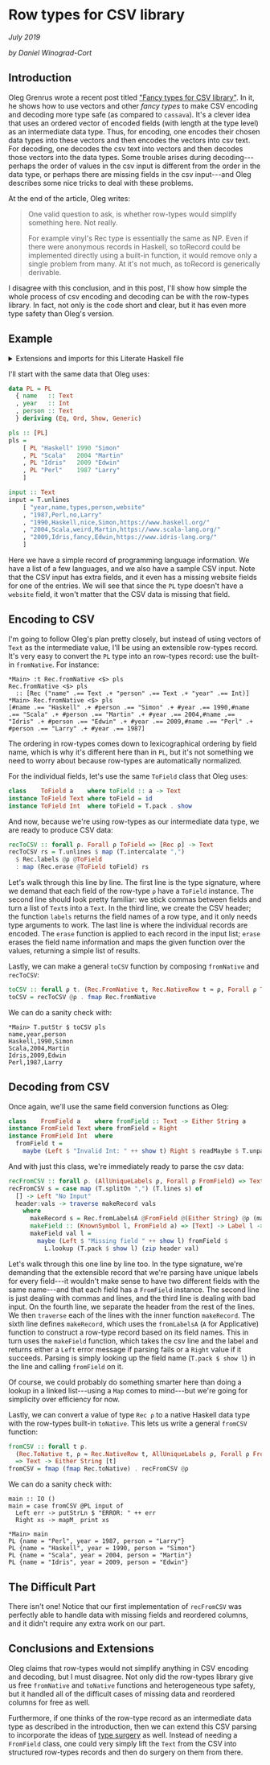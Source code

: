 # Row types for CSV library
_July 2019_

_by Daniel Winograd-Cort_

## Introduction

Oleg Grenrus wrote a recent post titled
["Fancy types for CSV library"](http://oleg.fi/gists/posts/2019-07-15-fancy-types-for-cassava.html).
In it, he shows how to use vectors and other _fancy types_ to make CSV encoding
and decoding more type safe (as compared to `cassava`).  It's a clever idea that
uses an ordered vector of encoded fields (with length at the type level) as an
intermediate data type.  Thus, for encoding, one encodes their chosen data types
into these vectors and then encodes the vectors into csv text.  For decoding,
one decodes the csv text into vectors and then decodes those vectors into the
data types.  Some trouble arises during decoding---perhaps the order of values
in the csv input is different from the order in the data type, or perhaps there
are missing fields in the csv input---and Oleg describes some nice tricks to
deal with these problems.

At the end of the article, Oleg writes:

> One valid question to ask, is whether row-types would simplify something here.
> Not really.
>
> For example vinyl's Rec type is essentially the same as NP. Even if there were
> anonymous records in Haskell, so toRecord could be implemented directly using
> a built-in function, it would remove only a single problem from many. At it's
> not much, as toRecord is generically derivable.

I disagree with this conclusion, and in this post, I'll show how simple the
whole process of csv encoding and decoding can be with the row-types library.
In fact, not only is the code short and clear, but it has even more type safety
than Oleg's version.

## Example

<details class="code-details">

<summary>Extensions and imports for this Literate Haskell file</summary>

```haskell

{-# LANGUAGE OverloadedLabels #-}
{-# LANGUAGE DeriveAnyClass #-}
{-# LANGUAGE DeriveGeneric #-}
{-# LANGUAGE PartialTypeSignatures #-}
{-# LANGUAGE OverloadedStrings #-}
module RowCSV where

import GHC.Generics (Generic)

import Data.Text (Text)
import qualified Data.Text    as T
import qualified Data.Text.IO as T
import qualified Data.List    as L
import Text.Read (readMaybe)

import Data.Row
import qualified Data.Row.Records as Rec
```
</details>

I'll start with the same data that Oleg uses:

```haskell
data PL = PL
  { name   :: Text
  , year   :: Int
  , person :: Text
  } deriving (Eq, Ord, Show, Generic)

pls :: [PL]
pls =
    [ PL "Haskell" 1990 "Simon"
    , PL "Scala"   2004 "Martin"
    , PL "Idris"   2009 "Edwin"
    , PL "Perl"    1987 "Larry"
    ]

input :: Text
input = T.unlines
    [ "year,name,types,person,website"
    , "1987,Perl,no,Larry"
    , "1990,Haskell,nice,Simon,https://www.haskell.org/"
    , "2004,Scala,weird,Martin,https://www.scala-lang.org/"
    , "2009,Idris,fancy,Edwin,https://www.idris-lang.org/"
    ]
```

Here we have a simple record of programming language information.  We have a
list of a few languages, and we also have a sample CSV input.  Note that the CSV
input has extra fields, and it even has a missing website fields for one of the
entries. We will see that since the `PL` type doesn't have a `website` field, it
won't matter that the CSV data is missing that field.

## Encoding to CSV

I'm going to follow Oleg's plan pretty closely, but instead of using vectors of
`Text` as the intermediate value, I'll be using an extensible row-types record.  
It's very easy to convert the `PL` type into an row-types record: use the
built-in `fromNative`.  For instance:

```
*Main> :t Rec.fromNative <$> pls
Rec.fromNative <$> pls
  :: [Rec ("name" .== Text .+ "person" .== Text .+ "year" .== Int)]
*Main> Rec.fromNative <$> pls
[#name .== "Haskell" .+ #person .== "Simon" .+ #year .== 1990,#name .== "Scala" .+ #person .== "Martin" .+ #year .== 2004,#name .== "Idris" .+ #person .== "Edwin" .+ #year .== 2009,#name .== "Perl" .+ #person .== "Larry" .+ #year .== 1987]
```

The ordering in row-types comes down to lexicographical ordering by field name,
which is why it's different here than in `PL`, but it's not something we need to
worry about because row-types are automatically normalized.

For the individual fields, let's use the same `ToField` class that Oleg uses:

```haskell
class    ToField a    where toField :: a -> Text
instance ToField Text where toField = id
instance ToField Int  where toField = T.pack . show
```

And now, because we're using row-types as our intermediate data type, we are
ready to produce CSV data:

```haskell
recToCSV :: forall ρ. Forall ρ ToField => [Rec ρ] -> Text
recToCSV rs = T.unlines $ map (T.intercalate ",")
  $ Rec.labels @ρ @ToField
  : map (Rec.erase @ToField toField) rs
```

Let's walk through this line by line.  The first line is the type signature,
where we demand that each field of the row-type `ρ` have a `ToField` instance.
The second line should look pretty familiar: we stick commas between fields and
turn a list of `Text`s into a `Text`.  In the third line, we create the CSV
header; the function `labels` returns the field names of a row type, and it only
needs type arguments to work. The last line is where the individual records are
encoded.  The `erase` function is applied to each record in the input list;
`erase` erases the field name information and maps the given function over the
values, returning a simple list of results.

Lastly, we can make a general `toCSV` function by composing `fromNative` and `recToCSV`:

```haskell
toCSV :: forall ρ t. (Rec.FromNative t, Rec.NativeRow t ≈ ρ, Forall ρ ToField) => [t] -> Text
toCSV = recToCSV @ρ . fmap Rec.fromNative
```

We can do a sanity check with:

```
*Main> T.putStr $ toCSV pls
name,year,person
Haskell,1990,Simon
Scala,2004,Martin
Idris,2009,Edwin
Perl,1987,Larry
```

## Decoding from CSV

Once again, we'll use the same field conversion functions as Oleg:

```haskell
class    FromField a    where fromField :: Text -> Either String a
instance FromField Text where fromField = Right
instance FromField Int  where
  fromField t =
    maybe (Left $ "Invalid Int: " ++ show t) Right $ readMaybe $ T.unpack t
```

And with just this class, we're immediately ready to parse the csv data:

```haskell
recFromCSV :: forall ρ. (AllUniqueLabels ρ, Forall ρ FromField) => Text -> Either String [Rec ρ]
recFromCSV s = case map (T.splitOn ",") (T.lines s) of
  [] -> Left "No Input"
  header:vals -> traverse makeRecord vals
    where
      makeRecord s = Rec.fromLabelsA @FromField @(Either String) @ρ (makeField s)
      makeField :: (KnownSymbol l, FromField a) => [Text] -> Label l -> Either String a
      makeField val l =
        maybe (Left $ "Missing field " ++ show l) fromField $
          L.lookup (T.pack $ show l) (zip header val)
```
Let's walk through this one line by line too. In the type signature, we're
demanding that the extensible record that we're parsing have unique labels for
every field---it wouldn't make sense to have two different fields with the same
name---and that each field has a `FromField` instance. The second line is just
dealing with commas and lines, and the third line is dealing with bad input. On
the fourth line, we separate the header from the rest of the lines.  We then
`traverse` each of the lines with the inner function `makeRecord`.
The sixth line defines `makeRecord`, which uses the `fromLabelsA` (`A`
for Applicative) function to construct a row-type record based on its field
names.  This in turn uses the `makeField` function, which takes the csv line and
the label and returns either a `Left` error message if parsing fails or a
`Right` value if it succeeds. Parsing is simply looking  up the field name
(`T.pack $ show l`) in the line and calling `fromField` on it.

Of course, we could probably do something smarter here than doing a lookup in a
linked list---using a `Map` comes to mind---but we're going for simplicity over
efficiency for now.

Lastly, we can convert a value of type `Rec ρ` to a native Haskell data type
with the row-types built-in `toNative`. This lets us write a general `fromCSV`
function:

```haskell
fromCSV :: forall t ρ.
  (Rec.ToNative t, ρ ≈ Rec.NativeRow t, AllUniqueLabels ρ, Forall ρ FromField)
  => Text -> Either String [t]
fromCSV = fmap (fmap Rec.toNative) . recFromCSV @ρ
```

We can do a sanity check with:

```
main :: IO ()
main = case fromCSV @PL input of
  Left err -> putStrLn $ "ERROR: " ++ err
  Right xs -> mapM_ print xs

*Main> main
PL {name = "Perl", year = 1987, person = "Larry"}
PL {name = "Haskell", year = 1990, person = "Simon"}
PL {name = "Scala", year = 2004, person = "Martin"}
PL {name = "Idris", year = 2009, person = "Edwin"}
```

## The Difficult Part

There isn't one!  Notice that our first implementation of `recFromCSV` was
perfectly able to handle data with missing fields and reordered columns, and it
didn't require any extra work on our part.

## Conclusions and Extensions

Oleg claims that row-types would not simplify anything in CSV encoding and
decoding, but I must disagree.  Not only did the row-types library give us free
`fromNative` and `toNative` functions and heterogeneous type safety, but it
handled all of the difficult cases of missing data and reordered columns for
free as well.

Furthermore, if one thinks of the row-type record as an intermediate data type
as described in the introduction, then we can extend this CSV parsing to
incorporate the ideas of [type surgery](TypeSurgery.html) as well.  Instead of
needing a `FromField` class, one could very simply lift the `Text` from the CSV
into structured row-types records and then do surgery on them from there.
